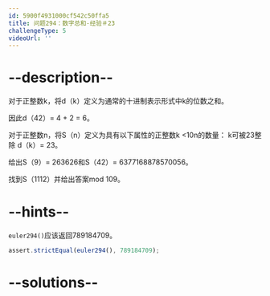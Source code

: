 ```yaml
---
id: 5900f4931000cf542c50ffa5
title: 问题294：数字总和-经验＃23
challengeType: 5
videoUrl: ''
---
```


# --description--

对于正整数k，将d（k）定义为通常的十进制表示形式中k的位数之和。

因此d（42）= 4 + 2 = 6。

对于正整数n，将S（n）定义为具有以下属性的正整数k &lt;10n的数量： k可被23整除 d（k）= 23。

给出S（9）= 263626和S（42）= 6377168878570056。

找到S（1112）并给出答案mod 109。

# --hints--

`euler294()`应该返回789184709。

```js
assert.strictEqual(euler294(), 789184709);
```

# --solutions--


